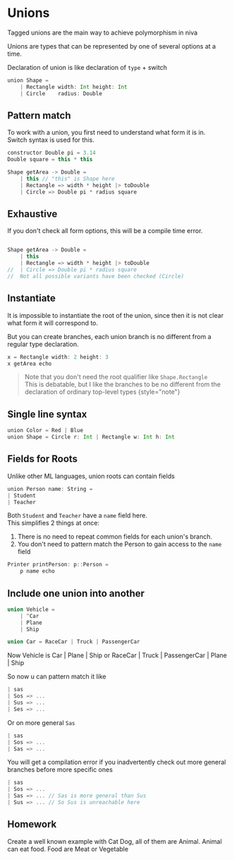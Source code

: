 # Unions

Tagged unions are the main way to achieve polymorphism in niva

Unions are types that can be represented by one of several options at a time.

Declaration of union is like declaration of `type` + switch
```Scala
union Shape =
    | Rectangle width: Int height: Int
    | Circle    radius: Double
```

## Pattern match
To work with a union, you first need to understand what form it is in.   
Switch syntax is used for this.


```Scala
constructor Double pi = 3.14
Double square = this * this

Shape getArea -> Double = 
    | this // "this" is Shape here
    | Rectangle => width * height |> toDouble
    | Circle => Double pi * radius square
```

## Exhaustive
If you don't check all form options, this will be a compile time error.

```Scala

Shape getArea -> Double = 
    | this 
    | Rectangle => width * height |> toDouble
//  | Circle => Double pi * radius square
//  Not all possible variants have been checked (Circle)
```

## Instantiate
It is impossible to instantiate the root of the union, 
since then it is not clear what form it will correspond to.  

But you can create branches, each union branch is no different 
from a regular type declaration.

```Scala
x = Rectangle width: 2 height: 3
x getArea echo
```
> Note that you don't need the root qualifier like `Shape.Rectangle`  
This is debatable, but I like the branches to be no different from the declaration of ordinary top-level types
{style="note"}


## Single line syntax

```Scala
union Color = Red | Blue
union Shape = Circle r: Int | Rectangle w: Int h: Int
```

## Fields for Roots
Unlike other ML languages, union roots can contain fields
```Scala
union Person name: String = 
| Student
| Teacher
```

Both `Student` and `Teacher` have a `name` field here.  
This simplifies 2 things at once:
1) There is no need to repeat common fields for each union's branch. 
2) You don't need to pattern match the Person to gain access to the `name` field

```Scala
Printer printPerson: p::Person = 
    p name echo
```


## Include one union into another

```C
union Vehicle = 
    | ^Car
    | Plane
    | Ship

union Car = RaceCar | Truck | PassengerCar
```
Now Vehicle is Car | Plane | Ship or RaceCar | Truck | PassengerCar | Plane | Ship

So now u can pattern match it like 
```Scala
| sas
| Sos => ...
| Sus => ...
| Ses => ...
```

Or on more general `Sas`
```Scala
| sas
| Sos => ...
| Sas => ...
```

You will get a compilation error if you inadvertently 
check out more general branches before more specific ones
```Scala
| sas
| Sos => ...
| Sas => ... // Sas is more general than Sus
| Sus => ... // So Sus is unreachable here
```

## Homework
Create a well known example with Cat Dog, all of them are Animal. 
Animal can eat food. Food are Meat or Vegetable

